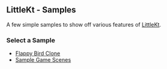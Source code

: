 ## LittleKt - Samples

A few simple samples to show off various features of [LittleKt](https://github.com/littlektframework/littlekt).

### Select a Sample

-   [Flappy Bird Clone](/flappy-bird-clone.md)
-   [Sample Game Scenes](/sample-game-scenes.md)
